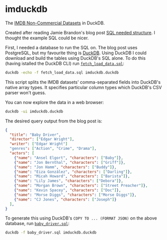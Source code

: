 # imduckdb

The [IMDB Non-Commercial Datasets](https://developer.imdb.com/non-commercial-datasets/)
in DuckDB.

Created after reading Jamie Brandon's blog post
[SQL needed structure](https://www.scattered-thoughts.net/writing/sql-needed-structure/).
I thought the example SQL could be nicer.

First, I needed a database to run the SQL on. The blog post uses PostgreSQL,
but my favourite thing is [DuckDB](https://duckdb.org). Using DuckDB I could
download and build the tables using DuckDB's SQL alone. To do this
(having istalled the DuckDB CLI)
run [`fetch_load_data.sql`](fetch_load_data.sql):

```sh
duckdb -echo -f fetch_load_data.sql imduckdb.duckdb
```

This script splits the IMDB datasets' comma-separated fields into DuckDB's
native array types. It specifies particular column types which DuckDB's CSV
parser won't guess.

You can now explore the data in a web browser:

```sh
duckdb -ui imduckdb.duckdb
```

The desired query output from the blog post is:

```json
{
  "title": "Baby Driver",
  "director": ["Edgar Wright"],
  "writer": ["Edgar Wright"]
  "genres": ["Action", "Crime", "Drama"],
  "actors": [
    {"name": "Ansel Elgort", "characters": ["Baby"]},
    {"name": "Jon Bernthal", "characters": ["Griff"]},
    {"name": "Jon Hamm", "characters": ["Buddy"]},
    {"name": "Eiza González", "characters": ["Darling"]},
    {"name": "Micah Howard", "characters": ["Barista"]},
    {"name": "Lily James", "characters": ["Debora"]},
    {"name": "Morgan Brown", "characters": ["Street Preacher"]},
    {"name": "Kevin Spacey", "characters": ["Doc"]},
    {"name": "Morse Diggs", "characters": ["Morse Diggs"]},
    {"name": "CJ Jones", "characters": ["Joseph"]}
  ],
}
```

To generate this using DuckDB's `COPY TO ... (FORMAT JSON)` on the above
database, run [`baby_driver.sql`](baby_driver.sql):

```sh
duckdb -f baby_driver.sql imduckdb.duckdb
```
